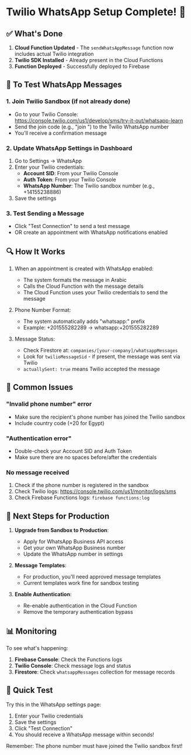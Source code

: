 # Twilio WhatsApp Setup Complete! 🎉

## ✅ What's Done

1. **Cloud Function Updated** - The `sendWhatsAppMessage` function now includes actual Twilio integration
2. **Twilio SDK Installed** - Already present in the Cloud Functions
3. **Function Deployed** - Successfully deployed to Firebase

## 📱 To Test WhatsApp Messages

### 1. Join Twilio Sandbox (if not already done)
- Go to your Twilio Console: https://console.twilio.com/us1/develop/sms/try-it-out/whatsapp-learn
- Send the join code (e.g., "join <your-sandbox-code>") to the Twilio WhatsApp number
- You'll receive a confirmation message

### 2. Update WhatsApp Settings in Dashboard
1. Go to Settings → WhatsApp
2. Enter your Twilio credentials:
   - **Account SID**: From your Twilio Console
   - **Auth Token**: From your Twilio Console  
   - **WhatsApp Number**: The Twilio sandbox number (e.g., +14155238886)
3. Save the settings

### 3. Test Sending a Message
- Click "Test Connection" to send a test message
- OR create an appointment with WhatsApp notifications enabled

## 🔍 How It Works

1. When an appointment is created with WhatsApp enabled:
   - The system formats the message in Arabic
   - Calls the Cloud Function with the message details
   - The Cloud Function uses your Twilio credentials to send the message

2. Phone Number Format:
   - The system automatically adds "whatsapp:" prefix
   - Example: +201555282289 → whatsapp:+201555282289

3. Message Status:
   - Check Firestore at: `companies/[your-company]/whatsappMessages`
   - Look for `twilioMessageSid` - if present, the message was sent via Twilio
   - `actuallySent: true` means Twilio accepted the message

## 🚨 Common Issues

### "Invalid phone number" error
- Make sure the recipient's phone number has joined the Twilio sandbox
- Include country code (+20 for Egypt)

### "Authentication error"
- Double-check your Account SID and Auth Token
- Make sure there are no spaces before/after the credentials

### No message received
1. Check if the phone number is registered in the sandbox
2. Check Twilio logs: https://console.twilio.com/us1/monitor/logs/sms
3. Check Firebase Functions logs: `firebase functions:log`

## 🚀 Next Steps for Production

1. **Upgrade from Sandbox to Production**:
   - Apply for WhatsApp Business API access
   - Get your own WhatsApp Business number
   - Update the WhatsApp number in settings

2. **Message Templates**:
   - For production, you'll need approved message templates
   - Current templates work fine for sandbox testing

3. **Enable Authentication**:
   - Re-enable authentication in the Cloud Function
   - Remove the temporary authentication bypass

## 📊 Monitoring

To see what's happening:
1. **Firebase Console**: Check the Functions logs
2. **Twilio Console**: Check message logs and status
3. **Firestore**: Check `whatsappMessages` collection for message records

## 🧪 Quick Test

Try this in the WhatsApp settings page:
1. Enter your Twilio credentials
2. Save the settings
3. Click "Test Connection"
4. You should receive a WhatsApp message within seconds!

Remember: The phone number must have joined the Twilio sandbox first!
